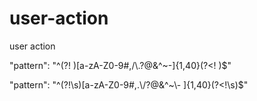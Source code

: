 # user-action
user action


"pattern": "^(?! )[a-zA-Z0-9#,/\\.?@&^~-]{1,40}(?<! )$"



"pattern": "^(?!\\s)[a-zA-Z0-9#,.\\/?@&^~\\- ]{1,40}(?<!\\s)$"

